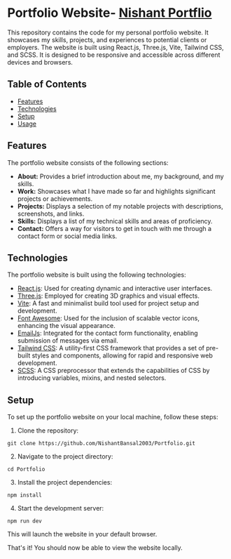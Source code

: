 # Portfolio Website- [Nishant Portflio](https://nishant-site.netlify.app)

This repository contains the code for my personal portfolio website. It showcases my skills, projects, and experiences to potential clients or employers. The website is built using React.js, Three.js, Vite, Tailwind CSS, and SCSS. It is designed to be responsive and accessible across different devices and browsers.

## Table of Contents

- [Features](#features)
- [Technologies](#technologies)
- [Setup](#setup)
- [Usage](#usage)

## Features

The portfolio website consists of the following sections:

- **About:** Provides a brief introduction about me, my background, and my skills.
- **Work:** Showcases what I have made so far and highlights significant projects or achievements.
- **Projects:** Displays a selection of my notable projects with descriptions, screenshots, and links.
- **Skills:** Displays a list of my technical skills and areas of proficiency.
- **Contact:** Offers a way for visitors to get in touch with me through a contact form or social media links.

## Technologies

The portfolio website is built using the following technologies:

- [React.js](https://reactjs.org/): Used for creating dynamic and interactive user interfaces.
- [Three.js](https://threejs.org/): Employed for creating 3D graphics and visual effects.
- [Vite](https://vitejs.dev/): A fast and minimalist build tool used for project setup and development.
- [Font Awesome](https://fontawesome.com/icons): Used for the inclusion of scalable vector icons, enhancing the visual appearance.
- [EmailJs](https://www.emailjs.com/): Integrated for the contact form functionality, enabling submission of messages via email.
- [Tailwind CSS](https://tailwindcss.com/): A utility-first CSS framework that provides a set of pre-built styles and components, allowing for rapid and responsive web development.
- [SCSS](https://sass-lang.com/): A CSS preprocessor that extends the capabilities of CSS by introducing variables, mixins, and nested selectors.

## Setup

To set up the portfolio website on your local machine, follow these steps:

1.  Clone the repository:

```
git clone https://github.com/NishantBansal2003/Portfolio.git
```

2. Navigate to the project directory:

```
cd Portfolio
```

3. Install the project dependencies:

```
npm install
```

4. Start the development server:

```
npm run dev
```

This will launch the website in your default browser.

That's it! You should now be able to view the website locally.

